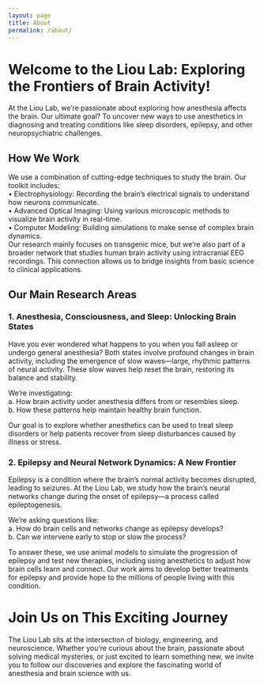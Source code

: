 ```yaml
---
layout: page
title: About
permalink: /about/
---
```

# Welcome to the Liou Lab: Exploring the Frontiers of Brain Activity!  

At the Liou Lab, we’re passionate about exploring how anesthesia affects the brain. Our ultimate goal? To uncover new ways to use anesthetics in diagnosing and treating conditions like sleep disorders, epilepsy, and other neuropsychiatric challenges.  


## How We Work  

We use a combination of cutting-edge techniques to study the brain. Our toolkit includes:  
•	Electrophysiology: Recording the brain’s electrical signals to understand how neurons communicate.  
•	Advanced Optical Imaging: Using various microscopic methods to visualize brain activity in real-time.  
•	Computer Modeling: Building simulations to make sense of complex brain dynamics.  
Our research mainly focuses on transgenic mice, but we’re also part of a broader network that studies human brain activity using intracranial EEG recordings. This connection allows us to bridge insights from basic science to clinical applications.  

## Our Main Research Areas

### 1.	Anesthesia, Consciousness, and Sleep: Unlocking Brain States  
Have you ever wondered what happens to you when you fall asleep or undergo general anesthesia? Both states involve profound changes in brain activity, including the emergence of slow waves—large, rhythmic patterns of neural activity. These slow waves help reset the brain, restoring its balance and stability.  
  
We’re investigating:  
a.	How brain activity under anesthesia differs from or resembles sleep.  
b.	How these patterns help maintain healthy brain function.  
  
Our goal is to explore whether anesthetics can be used to treat sleep disorders or help patients recover from sleep disturbances caused by illness or stress.  

### 2.	Epilepsy and Neural Network Dynamics: A New Frontier  
Epilepsy is a condition where the brain’s normal activity becomes disrupted, leading to seizures. At the Liou Lab, we study how the brain’s neural networks change during the onset of epilepsy—a process called epileptogenesis.  
  
We’re asking questions like:   
a.	How do brain cells and networks change as epilepsy develops?  
b.	Can we intervene early to stop or slow the process?  
  
To answer these, we use animal models to simulate the progression of epilepsy and test new therapies, including using anesthetics to adjust how brain cells learn and connect. Our work aims to develop better treatments for epilepsy and provide hope to the millions of people living with this condition. 
   
# Join Us on This Exciting Journey   
The Liou Lab sits at the intersection of biology, engineering, and neuroscience. Whether you’re curious about the brain, passionate about solving medical mysteries, or just excited to learn something new, we invite you to follow our discoveries and explore the fascinating world of anesthesia and brain science with us.  


